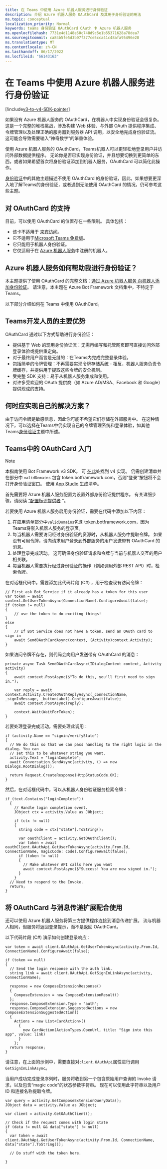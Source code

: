 ```yaml
---
title: 在 Teams 中使用 Azure 机器人服务进行身份验证
description: 介绍 Azure 机器人服务 OAuthCard 及其用于身份验证的用法
ms.topic: conceptual
localization_priority: Normal
keywords: teams 身份验证 OAuthCard OAuth 卡 Azure 机器人服务
ms.openlocfilehash: 7731e4d1148e50c748d9c5e1b55371628a78dea7
ms.sourcegitcommit: ca84b5fe5d3b97f377ce5cca41c48afa95496e28
ms.translationtype: MT
ms.contentlocale: zh-CN
ms.lasthandoff: 06/17/2022
ms.locfileid: "66143163"
---
```

# <a name="using-azure-bot-service-for-authentication-in-teams"></a>在 Teams 中使用 Azure 机器人服务进行身份验证

[!include[v3-to-v4-SDK-pointer](~/includes/v3-to-v4-pointer-bots.md)]

如果没有 Azure 机器人服务的 OAuthCard，在机器人中实现身份验证会很复杂。 这是一个完整的堆栈挑战，涉及构建 Web 体验、与外部 OAuth 提供程序集成、令牌管理以及处理正确的服务器到服务器 API 调用，以安全地完成身份验证流。 这可能会导致需要输入“神奇数字”的笨重体验。

使用 Azure 机器人服务的 OAuthCard，Teams机器人可以更轻松地登录用户并访问外部数据提供程序。 无论你是否已实现身份验证，并且想要切换到更简单的东西，或者如果希望首次将身份验证添加到机器人服务，OAuthCard 可以简化此操作。

[身份验证](~/resources/bot-v3/bot-authentication/auth-flow-bot.md)中的其他主题描述不使用 OAuthCard 的身份验证，因此，如果想要更深入地了解Teams的身份验证，或者遇到无法使用 OAuthCard 的情况，仍可参考这些主题。

## <a name="support-for-the-oauthcard"></a>对 OAuthCard 的支持

目前，可以使用 OAuthCard 的位置存在一些限制。 具体包括：

* 该卡不适用于 [来宾访问](/MicrosoftTeams/guest-access)。
* 它不适用于[Microsoft Teams 免费版](https://products.office.com/microsoft-teams/free)。
* 它只能用于机器人身份验证。
* 它仅适用于在 [Azure 机器人服务](https://azure.microsoft.com/services/bot-service/)中注册的机器人。

## <a name="how-does-the-azure-bot-service-help-me-do-authentication"></a>Azure 机器人服务如何帮助我进行身份验证？

本主题提供了使用 OAuthCard 的完整文档：[通过 Azure 机器人服务 向机器人添加身份验证](/azure/bot-service/bot-builder-tutorial-authentication?view=azure-bot-service-3.0&preserve-view=true)。 请注意，本主题在 Azure Bot Framework 文档集中，不特定于Teams。

以下部分介绍如何在 Teams 中使用 OAuthCard。

## <a name="main-benefits-for-teams-developers"></a>Teams开发人员的主要优势

OAuthCard 通过以下方式帮助进行身份验证：

* 提供基于 Web 的现用身份验证流：无需再编写和托管网页即可直接访问外部登录体验或提供重定向。
* 对于最终用户而言是无缝的：在Teams内完成完整登录体验。
* 包括简单的令牌管理：不再需要实现令牌存储系统 - 相反，机器人服务负责令牌缓存，并提供用于提取这些令牌的安全机制。
* 受完整 SDK 支持：易于从机器人服务集成和使用。
* 对许多受欢迎的 OAuth 提供商（如 Azure AD/MSA、Facebook 和 Google）提供现成的支持。

## <a name="when-should-i-implement-my-own-solution"></a>何时应实现自己的解决方案？

由于访问令牌是敏感信息，因此你可能不希望它们存储在外部服务中。 在这种情况下，可以选择在Teams中仍实现自己的令牌管理系统和登录体验，如其他Teams[身份验证](~/resources/bot-v3/bot-authentication/auth-flow-bot.md)主题中所述。

## <a name="getting-started-with-oauthcard-in-teams"></a>Teams中的 OAuthCard 入门

> [!NOTE]
> 本指南使用 Bot Framework v3 SDK。 可 [在此](/azure/bot-service/bot-builder-authentication?view=azure-bot-service-4.0&tabs=csharp&preserve-view=true)处找到 v4 实现。 仍需创建清单并在部分中 `validDomains` 包含 token.botframework.com，否则“登录”按钮将不会打开身份验证窗口。 使用 [App Studio](~/concepts/build-and-test/app-studio-overview.md) 生成清单。

首先需要将 Azure 机器人服务配置为设置外部身份验证提供程序。 有关详细步骤，请阅读 [“配置标识提供者](~/concepts/authentication/configure-identity-provider.md) ”。

若要使用 Azure 机器人服务启用身份验证，需要在代码中添加以下内容：

1. 在应用清单部分中`validDomains`包含 token.botframework.com，因为Teams将嵌入机器人服务的登录页。
2. 每当机器人需要访问经过身份验证的资源时，从机器人服务中提取令牌。 如果没有可用令牌，请向请求用户登录到外部服务的用户发送带有 OAuthCard 的消息。
3. 处理登录完成活动。 这可确保身份验证请求和令牌与当前与机器人交互的用户相关联。
4. 每当机器人需要执行经过身份验证的操作（例如调用外部 REST API）时，检索令牌。

在对话框代码中，需要添加此代码片段 (C#) ，用于检查现有访问令牌：

```CSharp
// First ask Bot Service if it already has a token for this user
var token = await context.GetUserTokenAsync(ConnectionName).ConfigureAwait(false);
if (token != null)
{
    // use the token to do exciting things!
}
else
{
    // If Bot Service does not have a token, send an OAuth card to sign in 
    await SendOAuthCardAsync(context, (Activity)context.Activity);
}
```

如果访问令牌不存在，则代码会向用户发送带有 OAuthCard 的消息：

```CSharp
private async Task SendOAuthCardAsync(IDialogContext context, Activity activity)
{
    await context.PostAsync($"To do this, you'll first need to sign in.");

    var reply = await context.Activity.CreateOAuthReplyAsync(_connectionName, _signInMessage, _buttonLabel).ConfigureAwait(false);
    await context.PostAsync(reply);

    context.Wait(WaitForToken);
}
```

若要处理登录完成活动，需要处理此调用：

```CSharp
if (activity.Name == "signin/verifyState")
{
  // We do this so that we can pass handling to the right logic in the dialog. You can
  // set this to be whatever string you want.
  activity.Text = "loginComplete";
  await Conversation.SendAsync(activity, () => new Dialogs.RootDialog());

  return Request.CreateResponse(HttpStatusCode.OK);
}
```

然后，在对话框代码中，可以从机器人身份验证服务检索令牌：

```CSharp
if (text.Contains("loginComplete"))
  {
    // Handle login completion event.
    JObject ctx = activity.Value as JObject;

    if (ctx != null)
    {
      string code = ctx["state"].ToString();

      var oauthClient = activity.GetOAuthClient();
      var token = await oauthClient.OAuthApi.GetUserTokenAsync(activity.From.Id, ConnectionName, magicCode: code).ConfigureAwait(false);
      if (token != null)
      {
        // Make whatever API calls here you want
        await context.PostAsync($"Success! You are now signed in.");
      }
    }
  // Need to respond to the Invoke.
  return;
}
```

## <a name="using-oauthcard-with-messaging-extensions"></a>将 OAuthCard 与消息传递扩展配合使用

还可以使用 Azure 机器人服务将第三方提供程序连接到消息传递扩展。 流与机器人相同，但服务将返回登录提示，而不是返回 OAuthCard。

以下代码片段 (C#) 演示如何创建登录响应：

```CSharp
var token = await client.OAuthApi.GetUserTokenAsync(activity.From.Id, ConnectionName).ConfigureAwait(false);

if (token == null)
{
  // Send the login response with the auth link.
  string link = await client.OAuthApi.GetSignInLinkAsync(activity, ConnectionName);

  response = new ComposeExtensionResponse()
  {
    ComposeExtension = new ComposeExtensionResult()
  };
  response.ComposeExtension.Type = "auth";
  response.ComposeExtension.SuggestedActions = new ComposeExtensionSuggestedAction()
  {
    Actions = new List<CardAction>()
      {
        new CardAction(ActionTypes.OpenUrl, title: "Sign into this app", value: link)
      }
    };
  return response;
}
```

请注意，在上面的示例中，需要直接对`client.OAuthApi`属性进行调用`GetSignInLinkAsync`。

当用户成功完成登录序列时，服务将收到另一个包含原始用户查询的 Invoke 请求，以及包含“magic code”的状态参数字符串。 现在可以使用此字符串以及用户 ID 和连接名称提取令牌。

```CSharp
var query = activity.GetComposeExtensionQueryData();
JObject data = activity.Value as JObject;

var client = activity.GetOAuthClient();

// Check if the request comes with login state
if (data != null && data["state"] != null)
{
  var token = await client.OAuthApi.GetUserTokenAsync(activity.From.Id, ConnectionName, data["state"].ToString());

  // Do stuff with the token here.

}
```
